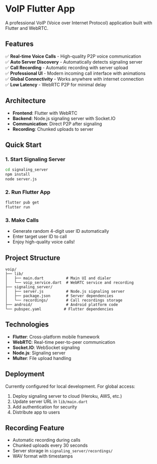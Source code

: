 # VoIP Flutter App

A professional VoIP (Voice over Internet Protocol) application built with Flutter and WebRTC.

## Features

✅ **Real-time Voice Calls** - High-quality P2P voice communication  
✅ **Auto Server Discovery** - Automatically detects signaling server  
✅ **Call Recording** - Automatic recording with server upload  
✅ **Professional UI** - Modern incoming call interface with animations  
✅ **Global Connectivity** - Works anywhere with internet connection  
✅ **Low Latency** - WebRTC P2P for minimal delay  

## Architecture

- **Frontend**: Flutter with WebRTC
- **Backend**: Node.js signaling server with Socket.IO
- **Communication**: Direct P2P after signaling
- **Recording**: Chunked uploads to server

## Quick Start

### 1. Start Signaling Server
```bash
cd signaling_server
npm install
node server.js
```

### 2. Run Flutter App
```bash
flutter pub get
flutter run
```

### 3. Make Calls
- Generate random 4-digit user ID automatically
- Enter target user ID to call
- Enjoy high-quality voice calls!

## Project Structure

```
voip/
├── lib/
│   ├── main.dart          # Main UI and dialer
│   └── voip_service.dart  # WebRTC service and recording
├── signaling_server/
│   ├── server.js          # Node.js signaling server
│   ├── package.json       # Server dependencies
│   └── recordings/        # Call recordings storage
├── android/               # Android platform code
└── pubspec.yaml          # Flutter dependencies
```

## Technologies

- **Flutter**: Cross-platform mobile framework
- **WebRTC**: Real-time peer-to-peer communication
- **Socket.IO**: WebSocket signaling
- **Node.js**: Signaling server
- **Multer**: File upload handling

## Deployment

Currently configured for local development. For global access:

1. Deploy signaling server to cloud (Heroku, AWS, etc.)
2. Update server URL in `lib/main.dart`
3. Add authentication for security
4. Distribute app to users

## Recording Feature

- Automatic recording during calls
- Chunked uploads every 30 seconds
- Server storage in `signaling_server/recordings/`
- WAV format with timestamps
